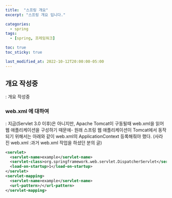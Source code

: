 ```yaml
---
title:  "스프링 개요"
excerpt: "스프링 개요 입니다."

categories:
  - spring
tags:
  - [spring, 프레임워크]

toc: true
toc_sticky: true

last_modified_at: 2022-10-12T20:00:00-05:00
---
```


## 개요 작성중
: 개요 작성중

### web.xml 에 대하여
: 지금(Servlet 3.0 이후)은 아니지만, Apache Tomcat이 구동될때 web.xml을 읽어 웹 애플리케이션을 구성하기 때문에- 원래 스프링 웹 애플리케이션이 Tomcat에서 동작되기 위해서는 아래와 같이 web.xml의 ApplicationContext 등록해줘야 했다. (사라진 web.xml :과거 web.xml 작업을 하셨던 분의 글)

```xml
<servlet>
  <servlet-name>example</servlet-name>
  <servlet-class>org.springframework.web.servlet.DispatcherServlet</servlet-class>
  <load-on-startup>1</load-on-startup>
</servlet>
<servlet-mapping>
  <servlet-name>example</servlet-name>
  <url-pattern>/</url-pattern>
</servlet-mapping>

```
